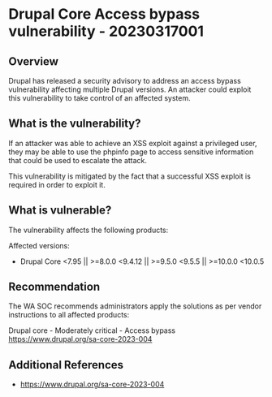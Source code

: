 # Drupal Core Access bypass vulnerability - 20230317001

## Overview

Drupal has released a security advisory to address an access bypass vulnerability affecting multiple Drupal versions. An attacker could exploit this vulnerability to take control of an affected system.

## What is the vulnerability?

If an attacker was able to achieve an XSS exploit against a privileged user, they may be able to use the phpinfo page to access sensitive information that could be used to escalate the attack.

This vulnerability is mitigated by the fact that a successful XSS exploit is required in order to exploit it.

## What is vulnerable?

The vulnerability affects the following products:

Affected versions:

- Drupal Core \<7.95 || >=8.0.0 \<9.4.12 || >=9.5.0 \<9.5.5 || >=10.0.0 \<10.0.5

## Recommendation

The WA SOC recommends administrators apply the solutions as per vendor instructions to all affected products:

Drupal core - Moderately critical - Access bypass <https://www.drupal.org/sa-core-2023-004>

## Additional References

- <https://www.drupal.org/sa-core-2023-004>
